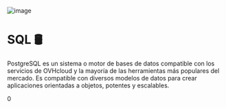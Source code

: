 ![image](https://user-images.githubusercontent.com/72534486/216745832-b49c5119-9067-4d5c-9cd4-96dfede64519.png)

# SQL  🛢️
PostgreSQL es un sistema o motor de bases de datos compatible con los servicios de OVHcloud y la mayoría de las herramientas más populares del mercado. Es compatible con diversos modelos de datos para crear aplicaciones orientadas a objetos, potentes y escalables.

0
